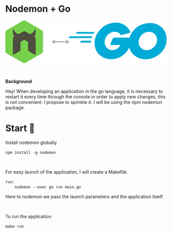 # Nodemon + Go

<p align="center">
  <img src="preview.png">
  <br>
</p>

<br>

**Background**

Hey! When developing an application in the go language, it is necessary to restart it every time through the console in order to apply new changes, this is not convenient. I propose to sprinkle it. I will be using the npm nodemon package.

# Start 🚀

Install nodemon globally

    npm install -g nodemon

<br>

For easy launch of the application, I will create a Makefile.

    run:
	    nodemon --exec go run main.go

Here to nodemon we pass the launch parameters and the application itself.

<br>

To run the application

    make run
